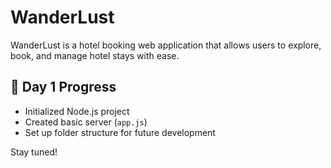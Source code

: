 # WanderLust

WanderLust is a hotel booking web application that allows users to explore, book, and manage hotel stays with ease.

## 📅 Day 1 Progress

- Initialized Node.js project
- Created basic server (`app.js`)
- Set up folder structure for future development

Stay tuned!
